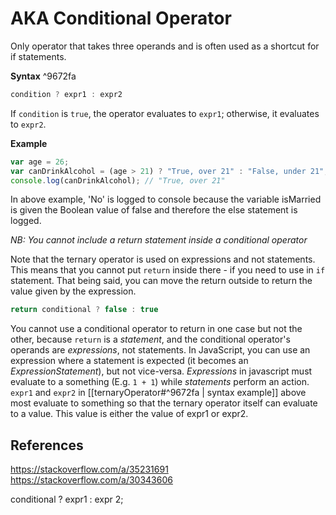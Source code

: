 # AKA Conditional Operator

Only operator that takes three operands and is often used as a shortcut for if statements.

**Syntax** ^9672fa

```js
condition ? expr1 : expr2
```
If  `condition`  is  `true`, the operator evaluates to  `expr1`; otherwise, it evaluates to `expr2`.

**Example**

```js
var age = 26;
var canDrinkAlcohol = (age > 21) ? "True, over 21" : "False, under 21";
console.log(canDrinkAlcohol); // "True, over 21"
```

In above example, 'No' is logged to console because the variable isMarried is given the Boolean value of false and therefore the else statement is logged.

*NB: You cannot include a return statement inside a conditional operator*

Note that the ternary operator is used on expressions and not statements. This means that you cannot put `return` inside there - if you need to use in `if` statement. That being said, you can move the return outside to return the value given by the expression.

```js
return conditional ? false : true
``` 

You cannot use a conditional operator to return in one case but not the other, because `return` is a _statement_, and the conditional operator's operands are _expressions_, not statements. In JavaScript, you can use an expression where a statement is expected (it becomes an _ExpressionStatement_), but not vice-versa. *Expressions* in javascript must evaluate to a something (E.g. `1 + 1`) while *statements* perform an action. `expr1` and `expr2` in [[ternaryOperator#^9672fa | syntax example]]  above most evaluate to something so that the ternary operator itself can evaluate to a value. This value is either the value of expr1 or expr2. 

## References
https://stackoverflow.com/a/35231691
https://stackoverflow.com/a/30343606

conditional ? expr1 : expr 2;